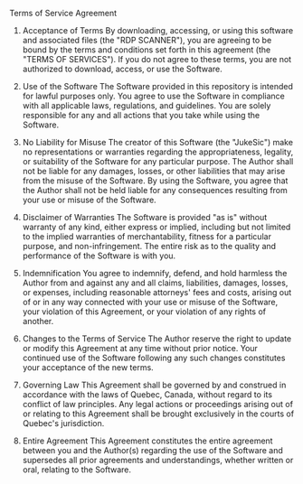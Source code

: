 Terms of Service Agreement
1. Acceptance of Terms
By downloading, accessing, or using this software and associated files (the "RDP SCANNER"), you are agreeing to be bound by the terms and conditions set forth in this agreement (the "TERMS OF SERVICES"). If you do not agree to these terms, you are not authorized to download, access, or use the Software.

2. Use of the Software
The Software provided in this repository is intended for lawful purposes only. You agree to use the Software in compliance with all applicable laws, regulations, and guidelines. You are solely responsible for any and all actions that you take while using the Software.

3. No Liability for Misuse
The creator of this Software (the "JukeSic") make no representations or warranties regarding the appropriateness, legality, or suitability of the Software for any particular purpose. The Author shall not be liable for any damages, losses, or other liabilities that may arise from the misuse of the Software. By using the Software, you agree that the Author shall not be held liable for any consequences resulting from your use or misuse of the Software.

4. Disclaimer of Warranties
The Software is provided "as is" without warranty of any kind, either express or implied, including but not limited to the implied warranties of merchantability, fitness for a particular purpose, and non-infringement. The entire risk as to the quality and performance of the Software is with you.

5. Indemnification
You agree to indemnify, defend, and hold harmless the Author from and against any and all claims, liabilities, damages, losses, or expenses, including reasonable attorneys' fees and costs, arising out of or in any way connected with your use or misuse of the Software, your violation of this Agreement, or your violation of any rights of another.

6. Changes to the Terms of Service
The Author reserve the right to update or modify this Agreement at any time without prior notice. Your continued use of the Software following any such changes constitutes your acceptance of the new terms.

7. Governing Law
This Agreement shall be governed by and construed in accordance with the laws of Quebec, Canada, without regard to its conflict of law principles. Any legal actions or proceedings arising out of or relating to this Agreement shall be brought exclusively in the courts of Quebec's jurisdiction.

8. Entire Agreement
This Agreement constitutes the entire agreement between you and the Author(s) regarding the use of the Software and supersedes all prior agreements and understandings, whether written or oral, relating to the Software.


